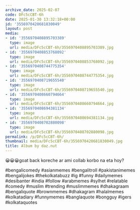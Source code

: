 ```yaml
---
archive_date: 2025-02-07
code: DFc5cCBT-6h
date: 2025-01-30 13:32:18+00:00
id: '3556970420681830049'
layout: post
media:
- id: '3556970408895703389'
  type: image
  url: media/DFc5cCBT-6h/3556970408895703389.jpg
- id: '3556970408853768092'
  type: image
  url: media/DFc5cCBT-6h/3556970408853768092.jpg
- id: '3556970408744775354'
  type: image
  url: media/DFc5cCBT-6h/3556970408744775354.jpg
- id: '3556970408719655540'
  type: image
  url: media/DFc5cCBT-6h/3556970408719655540.jpg
- id: '3556970408660794664'
  type: image
  url: media/DFc5cCBT-6h/3556970408660794664.jpg
- id: '3556970408694381134'
  type: image
  url: media/DFc5cCBT-6h/3556970408694381134.jpg
- id: '3556970408702880098'
  type: image
  url: media/DFc5cCBT-6h/3556970408702880098.jpg
permalink: /p/DFc5cCBT-6h/
thumbnail: media/DFc5cCBT-6h/3556970420681830049.jpg
title: Album by daz.nut
---
```


😀😀😀goat back koreche ar ami collab korbo na eta hoy?  
  
#bengalicomedy #asianmemes #bengalitroll #pakistanimemes  
#bengalijokes #thekolkatabuzz #ig #funny #dailymemes  
#desibanter #india #follow #arabmemes #sylhet #relatable  
#comedy #muslim #trending #muslimmemes #dhakagraam  
#bengaliquote #brownmemes #dhakagram #halalmemes  
#kolkatadiary #funnymemes #banglaquote #bongguy #igers  
#kolkataquotes